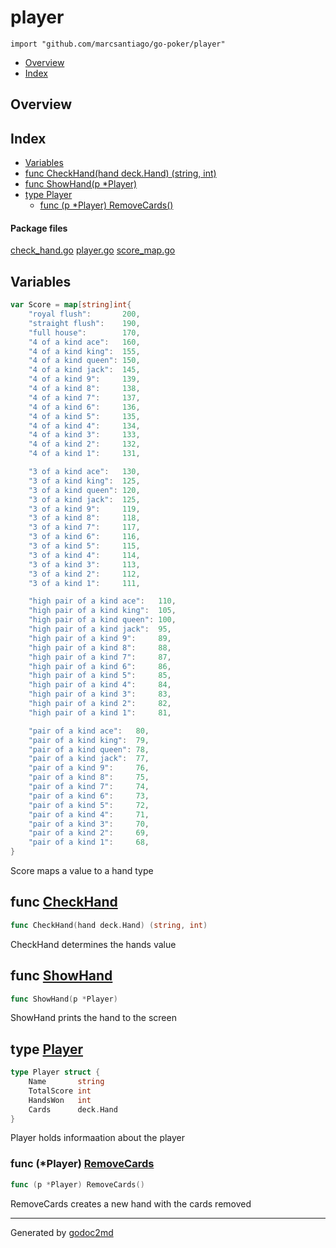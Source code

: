 

# player
`import "github.com/marcsantiago/go-poker/player"`

* [Overview](#pkg-overview)
* [Index](#pkg-index)

## <a name="pkg-overview">Overview</a>



## <a name="pkg-index">Index</a>
* [Variables](#pkg-variables)
* [func CheckHand(hand deck.Hand) (string, int)](#CheckHand)
* [func ShowHand(p *Player)](#ShowHand)
* [type Player](#Player)
  * [func (p *Player) RemoveCards()](#Player.RemoveCards)


#### <a name="pkg-files">Package files</a>
[check_hand.go](/src/github.com/marcsantiago/go-poker/player/check_hand.go) [player.go](/src/github.com/marcsantiago/go-poker/player/player.go) [score_map.go](/src/github.com/marcsantiago/go-poker/player/score_map.go) 



## <a name="pkg-variables">Variables</a>
``` go
var Score = map[string]int{
    "royal flush":       200,
    "straight flush":    190,
    "full house":        170,
    "4 of a kind ace":   160,
    "4 of a kind king":  155,
    "4 of a kind queen": 150,
    "4 of a kind jack":  145,
    "4 of a kind 9":     139,
    "4 of a kind 8":     138,
    "4 of a kind 7":     137,
    "4 of a kind 6":     136,
    "4 of a kind 5":     135,
    "4 of a kind 4":     134,
    "4 of a kind 3":     133,
    "4 of a kind 2":     132,
    "4 of a kind 1":     131,

    "3 of a kind ace":   130,
    "3 of a kind king":  125,
    "3 of a kind queen": 120,
    "3 of a kind jack":  125,
    "3 of a kind 9":     119,
    "3 of a kind 8":     118,
    "3 of a kind 7":     117,
    "3 of a kind 6":     116,
    "3 of a kind 5":     115,
    "3 of a kind 4":     114,
    "3 of a kind 3":     113,
    "3 of a kind 2":     112,
    "3 of a kind 1":     111,

    "high pair of a kind ace":   110,
    "high pair of a kind king":  105,
    "high pair of a kind queen": 100,
    "high pair of a kind jack":  95,
    "high pair of a kind 9":     89,
    "high pair of a kind 8":     88,
    "high pair of a kind 7":     87,
    "high pair of a kind 6":     86,
    "high pair of a kind 5":     85,
    "high pair of a kind 4":     84,
    "high pair of a kind 3":     83,
    "high pair of a kind 2":     82,
    "high pair of a kind 1":     81,

    "pair of a kind ace":   80,
    "pair of a kind king":  79,
    "pair of a kind queen": 78,
    "pair of a kind jack":  77,
    "pair of a kind 9":     76,
    "pair of a kind 8":     75,
    "pair of a kind 7":     74,
    "pair of a kind 6":     73,
    "pair of a kind 5":     72,
    "pair of a kind 4":     71,
    "pair of a kind 3":     70,
    "pair of a kind 2":     69,
    "pair of a kind 1":     68,
}
```
Score maps a value to a hand type



## <a name="CheckHand">func</a> [CheckHand](/src/target/check_hand.go?s=136:180#L12)
``` go
func CheckHand(hand deck.Hand) (string, int)
```
CheckHand determines the hands value



## <a name="ShowHand">func</a> [ShowHand](/src/target/player.go?s=270:294#L19)
``` go
func ShowHand(p *Player)
```
ShowHand prints the hand to the screen




## <a name="Player">type</a> [Player](/src/target/player.go?s=131:226#L11)
``` go
type Player struct {
    Name       string
    TotalScore int
    HandsWon   int
    Cards      deck.Hand
}
```
Player holds informaation about the player










### <a name="Player.RemoveCards">func</a> (\*Player) [RemoveCards](/src/target/player.go?s=635:665#L35)
``` go
func (p *Player) RemoveCards()
```
RemoveCards creates a new hand with the cards removed








- - -
Generated by [godoc2md](http://godoc.org/github.com/davecheney/godoc2md)
